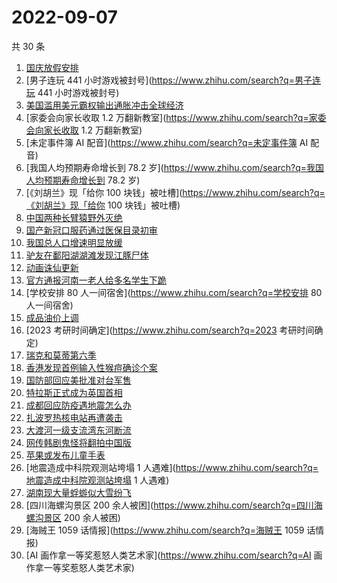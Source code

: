 # 2022-09-07

共 30 条

<!-- BEGIN -->
<!-- 最后更新时间 Wed Sep 07 2022 21:43:54 GMT+0800 (China Standard Time) -->

1. [国庆放假安排](https://www.zhihu.com/search?q=国庆放假安排)
1. [男子连玩 441 小时游戏被封号](https://www.zhihu.com/search?q=男子连玩 441 小时游戏被封号)
1. [美国滥用美元霸权输出通胀冲击全球经济](https://www.zhihu.com/search?q=美国滥用美元霸权输出通胀冲击全球经济)
1. [家委会向家长收取 1.2 万翻新教室](https://www.zhihu.com/search?q=家委会向家长收取 1.2 万翻新教室)
1. [未定事件簿 AI 配音](https://www.zhihu.com/search?q=未定事件簿 AI 配音)
1. [我国人均预期寿命增长到 78.2 岁](https://www.zhihu.com/search?q=我国人均预期寿命增长到 78.2 岁)
1. [《刘胡兰》现「给你 100 块钱」被吐槽](https://www.zhihu.com/search?q=《刘胡兰》现「给你 100 块钱」被吐槽)
1. [中国两种长臂猿野外灭绝](https://www.zhihu.com/search?q=中国两种长臂猿野外灭绝)
1. [国产新冠口服药通过医保目录初审](https://www.zhihu.com/search?q=国产新冠口服药通过医保目录初审)
1. [我国总人口增速明显放缓](https://www.zhihu.com/search?q=我国总人口增速明显放缓)
1. [驴友在鄱阳湖湖滩发现江豚尸体](https://www.zhihu.com/search?q=驴友在鄱阳湖湖滩发现江豚尸体)
1. [动画诛仙更新](https://www.zhihu.com/search?q=动画诛仙更新)
1. [官方通报河南一老人给多名学生下跪](https://www.zhihu.com/search?q=官方通报河南一老人给多名学生下跪)
1. [学校安排 80 人一间宿舍](https://www.zhihu.com/search?q=学校安排 80 人一间宿舍)
1. [成品油价上调](https://www.zhihu.com/search?q=成品油价上调)
1. [2023 考研时间确定](https://www.zhihu.com/search?q=2023 考研时间确定)
1. [瑞克和莫蒂第六季](https://www.zhihu.com/search?q=瑞克和莫蒂第六季)
1. [香港发现首例输入性猴痘确诊个案](https://www.zhihu.com/search?q=香港发现首例输入性猴痘确诊个案)
1. [国防部回应美批准对台军售](https://www.zhihu.com/search?q=国防部回应美批准对台军售)
1. [特拉斯正式成为英国首相](https://www.zhihu.com/search?q=特拉斯正式成为英国首相)
1. [成都回应防疫遇地震怎么办](https://www.zhihu.com/search?q=成都回应防疫遇地震怎么办)
1. [扎波罗热核电站再遭袭击](https://www.zhihu.com/search?q=扎波罗热核电站再遭袭击)
1. [大渡河一级支流湾东河断流](https://www.zhihu.com/search?q=大渡河一级支流湾东河断流)
1. [网传韩剧鬼怪将翻拍中国版](https://www.zhihu.com/search?q=网传韩剧鬼怪将翻拍中国版)
1. [苹果或发布儿童手表](https://www.zhihu.com/search?q=苹果或发布儿童手表)
1. [地震造成中科院观测站垮塌 1 人遇难](https://www.zhihu.com/search?q=地震造成中科院观测站垮塌 1 人遇难)
1. [湖南现大量蜉蝣似大雪纷飞](https://www.zhihu.com/search?q=湖南现大量蜉蝣似大雪纷飞)
1. [四川海螺沟景区 200 余人被困](https://www.zhihu.com/search?q=四川海螺沟景区 200 余人被困)
1. [海贼王 1059 话情报](https://www.zhihu.com/search?q=海贼王 1059 话情报)
1. [AI 画作拿一等奖惹怒人类艺术家](https://www.zhihu.com/search?q=AI 画作拿一等奖惹怒人类艺术家)

<!-- END -->
